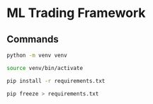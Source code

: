 # ML Trading Framework

## Commands

```zsh
python -m venv venv
```

```zsh
source venv/bin/activate
```

```zsh
pip install -r requirements.txt
```

```zsh
pip freeze > requirements.txt
```

